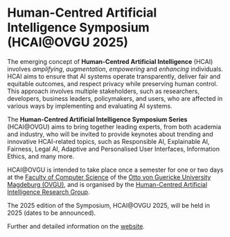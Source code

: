 # Human-Centred Artificial Intelligence Symposium (HCAI@OVGU 2025)

The emerging concept of **Human-Centred Artificial Intelligence** (HCAI) involves *amplifying*, *augmentation*, *empowering* and *enhancing* individuals. HCAI aims to ensure that AI systems operate transparently, deliver fair and equitable outcomes, and respect privacy while preserving human control. This approach involves multiple stakeholders, such as researchers, developers, business leaders, policymakers, and users, who are affected in various ways by implementing and evaluating AI systems.

The **Human-Centred Artificial Intelligence Symposium Series** (HCAI@OVGU) aims to bring together leading experts, from both academia and industry, who will be invited to provide keynotes about trending and innovative HCAI-related topics, such as Responsible AI, Explainable AI, Fairness, Legal AI, Adaptive and Personalised User Interfaces, Information Ethics, and many more.

HCAI@OVGU is intended to take place once a semester for one or two days at the [Faculty of Computer Science](https://www.inf.ovgu.de/en/) of the [Otto von Guericke University Magdeburg (OVGU)](https://www.ovgu.de/en/), and is organised by the [Human-Centred Artificial Intelligence Research Group](https://hcai.ovgu.de/).

The 2025 edition of the Symposium, HCAI@OVGU 2025, will be held in 2025 (dates to be announced).

Further and detailed information on the [website](https://hcai-ovgu.github.io/symposium2025/).
